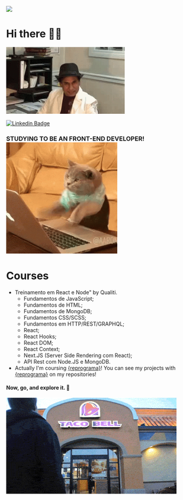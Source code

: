 ![](uarrived.gif)

# Hi there 🙋‍♀️ 
![](welcome.gif)  
 

[![Linkedin Badge](https://img.shields.io/badge/-LinkedIn-blue?style=flat-square&logo=Linkedin&logoColor=white&link=https://www.linkedin.com/in/larissandradee/)](https://www.linkedin.com/in/larissandradee/)
<!--
**larigit/larigit** is a ✨ _special_ ✨ repository because its `README.md` (this file) appears on your GitHub profile.

Here are some ideas to get you started:
- 💻 I'm currently studying to be an front-end developer.
- 🌱 I’m currently learning JavaScript and React.
- 🔗 Here is my linkedin: 
[![Linkedin Badge](https://www.linkedin.com/in/larissandradee/)]
- 📫 How to reach me: ...
- 😄 Pronouns: ...
- ⚡ Fun fact: ...
### 👩‍💻 Studying to be an **front-end developer**.

-->

### STUDYING TO BE AN FRONT-END DEVELOPER! ![](typing.gif)



Courses
=================
<!--ts-->
* Treinamento em React e Node" by Qualiti.
    * Fundamentos de JavaScript;
    * Fundamentos de HTML;
    * Fundamentos de MongoDB;
    * Fundamentos CSS/SCSS;
    * Fundamentos em HTTP/REST/GRAPHQL;
    * React;
    * React Hooks;
    * React DOM;
    * React Context;
    * Next.JS (Server Side Rendering com React);
    * API Rest com Node.JS e MongoDB.
* Actually I'm coursing [{reprograma}](https://reprograma.com.br/)! You can see my projects with [{reprograma}](https://reprograma.com.br/) on my repositories!
<!--te-->
#### Now, go, and explore it. 👀
![](exploreit.gif)
